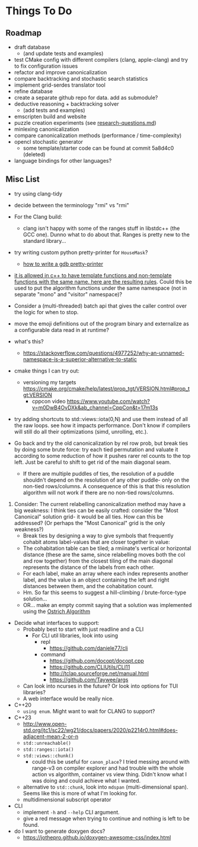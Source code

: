 # Things To Do

## Roadmap

- draft database
  - (and update tests and examples)
- test CMake config with different compilers (clang, apple-clang) and try to fix configuration issues
- refactor and improve canonicalization
- compare backtracking and stochastic search statistics
- implement grid-serdes translator tool
- refine database
- create a separate github repo for data. add as submodule?
- deductive reasoning + backtracking solver
  - (add tests and examples)
- emscripten build and website
- puzzle creation experiments (see [research-questions.md](../writings/research-questions.md))
- minlexing canonicalization
- compare canonicalization methods (performance / time-complexity)
- opencl stochastic generator
  - some template/starter code can be found at commit 5a8d4c0 (deleted)
- language bindings for other languages?

## Misc List

- try using clang-tidy

- decide between the terminology "rmi" vs "rmi"

- For the Clang build:
  - clang isn't happy with some of the ranges stuff in libstdc++ (the GCC one). Dunno what to do about that. Ranges is pretty new to the standard library...

- try writing custom python pretty-printer for `HouseMask`?
  - [how to write a gdb pretty-printer](https://sourceware.org/gdb/onlinedocs/gdb/Writing-a-Pretty_002dPrinter.html#Writing-a-Pretty_002dPrinter)

- [it is allowed in c++ to have template functions and non-template functions with the same name. here are the resulting rules](https://stackoverflow.com/a/16865452/11107541). Could this be used to put the algorithm functions under the same namespace (not in separate "mono" and "visitor" namespace)?

- Consider a (multi-threaded) batch api that gives the caller control over the logic for when to stop.

- move the emoji definitions out of the program binary and externalize as a configurable data read in at runtime?

- what's this?
  - https://stackoverflow.com/questions/4977252/why-an-unnamed-namespace-is-a-superior-alternative-to-static

- cmake things I can try out:
  - versioning my targets https://cmake.org/cmake/help/latest/prop_tgt/VERSION.html#prop_tgt:VERSION
    - cppcon video <https://www.youtube.com/watch?v=m0DwB4OvDXk&ab_channel=CppCon&t=17m13s>

- try adding shortcuts to std::views::iota(0,N) and use them instead of all the raw loops. see how it impacts performance. Don't know if compilers will still do all their optimizations (simd, unrolling, etc.).

- Go back and try the old canonicalization by rel row prob, but break ties by doing some brute force: try each tied permutation and valuate it according to some reduction of how it pushes rarer rel counts to the top left. Just be careful to shift to get rid of the main diagonal seam.
  - If there are multiple puddles of ties, the resolution of a puddle shouldn't depend on the resolution of any other puddle- only on the non-tied rows/columns. A consequence of this is that this resolution algorithm will not work if there are no non-tied rows/columns.

1. Consider: The current relabelling canonicalization method may have a big weakness: I think ties can be easily crafted: consider the "Most Canonical" solution grid- it would be all ties. How can this be addressed? (Or perhaps the "Most Canonical" grid is the only weakness?)
    - Break ties by designing a way to give symbols that frequently cohabit atoms label-values that are closer together in value:
    - The cohabitation table can be tiled; a rmiinate's vertical or horizontal distance (these are the same, since relabelling moves both the col and row together) from the closest tiling of the main diagonal represents the distance of the labels from each other.
    - For each label, make an array where each index represents another label, and the value is an object containing the left and right distances between them, and the cohabitation count.
    - Hm. So far this seems to suggest a hill-climbing / brute-force-type solution...
    - OR... make an empty commit saying that a solution was implemented using the [Ostrich Algorithm](https://en.wikipedia.org/wiki/Ostrich_algorithm)

- Decide what interfaces to support:
  - Probably best to start with just readline and a CLI
    - For CLI util libraries, look into using
      - repl
        - https://github.com/daniele77/cli
      - command
        - https://github.com/docopt/docopt.cpp
        - https://github.com/CLIUtils/CLI11
        - http://tclap.sourceforge.net/manual.html
        - https://github.com/Taywee/args
  - Can look into ncurses in the future? Or look into options for TUI libraries?
  - A web interface would be really nice.
- C++20
  - `using enum`. Might want to wait for CLANG to support?
- C++23
  - http://www.open-std.org/jtc1/sc22/wg21/docs/papers/2020/p2214r0.html#does-adjacent-mean-2-or-n
  - `std::unreachable()`
  - `std::ranges::iota()`
  - `std::views::chunk()`
    - could this be useful for `canon_place`? I tried messing around with range-v3 on compiler explorer and had trouble with the whole action vs algorithm, container vs view thing. Didn't know what I was doing and could achieve what I wanted.
  - alternative to `std::chunk`, look into `mdspan` (multi-dimensional span). Seems like this is more of what I'm looking for.
  - multidimensional subscript operator
- CLI
  - implement `-h` and `--help` CLI argument.
  - give a red message when trying to continue and nothing is left to be found.
- do I want to generate doxygen docs?
  - https://jothepro.github.io/doxygen-awesome-css/index.html
